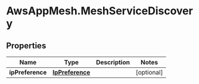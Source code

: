 # AwsAppMesh.MeshServiceDiscovery

## Properties

Name | Type | Description | Notes
------------ | ------------- | ------------- | -------------
**ipPreference** | [**IpPreference**](IpPreference.md) |  | [optional] 


